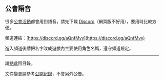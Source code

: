 ## 公會語音

很多[公會活動](activities.html)都會用到語音，請先下載 [Discord](https://discordapp.com/)（網頁版不好用），要用時比較方便。

頻道連結：[https://discord.gg/aQnfMvy](https://discord.gg/aQnfMvy)

進入頻道後請把名字改成遊戲內主要使用角色名稱，遵守頻道規定。

---

請[點此](index.html)回目錄。

文件變更請參考[公開紀錄](https://github.com/badbadweather/badbadweather.github.io/commits/master/voicechat.md)，不會另外公告。
